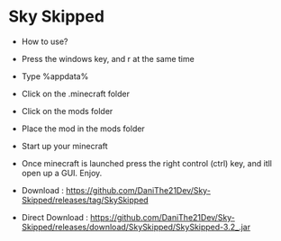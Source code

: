 # Sky Skipped
- How to use?
- Press the windows key, and r at the same time
- Type %appdata%
- Click on the .minecraft folder
- Click on the mods folder
- Place the mod in the mods folder
- Start up your minecraft

- Once minecraft is launched press the right control (ctrl) key, and itll open up a GUI. Enjoy. 

- Download : https://github.com/DaniThe21Dev/Sky-Skipped/releases/tag/SkySkipped

- Direct Download : https://github.com/DaniThe21Dev/Sky-Skipped/releases/download/SkySkipped/SkySkipped-3.2_.jar
